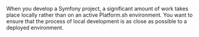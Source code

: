 When you develop a Symfony project, a significant amount of work takes place locally rather than on an active Platform.sh environment.
You want to ensure that the process of local development is as close as possible to a deployed environment.